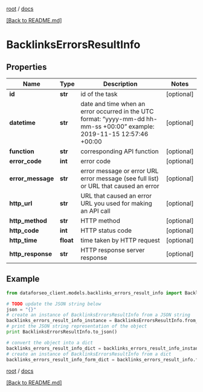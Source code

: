 [root](./../ "root") / [docs](./ "docs")

[[Back to README.md]](./../README.md "[Back to README.md]")

# BacklinksErrorsResultInfo

## Properties

Name | Type | Description | Notes
------------ | ------------- | ------------- | -------------
**id** | **str** | id of the task | [optional]
**datetime** | **str** | date and time when an error occurred in the UTC format: “yyyy-mm-dd hh-mm-ss +00:00” example: 2019-11-15 12:57:46 +00:00 | [optional]
**function** | **str** | corresponding API function | [optional]
**error_code** | **int** | error code | [optional]
**error_message** | **str** | error message or error URL error message (see full list) or URL that caused an error | [optional]
**http_url** | **str** | URL that caused an error URL you used for making an API call | [optional]
**http_method** | **str** | HTTP method | [optional]
**http_code** | **int** | HTTP status code | [optional]
**http_time** | **float** | time taken by HTTP request | [optional]
**http_response** | **str** | HTTP response server response | [optional]

## Example

```python
from dataforseo_client.models.backlinks_errors_result_info import BacklinksErrorsResultInfo

# TODO update the JSON string below
json = "{}"
# create an instance of BacklinksErrorsResultInfo from a JSON string
backlinks_errors_result_info_instance = BacklinksErrorsResultInfo.from_json(json)
# print the JSON string representation of the object
print BacklinksErrorsResultInfo.to_json()

# convert the object into a dict
backlinks_errors_result_info_dict = backlinks_errors_result_info_instance.to_dict()
# create an instance of BacklinksErrorsResultInfo from a dict
backlinks_errors_result_info_form_dict = backlinks_errors_result_info.from_dict(backlinks_errors_result_info_dict)
```

  

[root](./../ "root") / [docs](./ "docs")

[[Back to README.md]](./../README.md "[Back to README.md]")